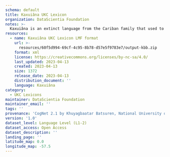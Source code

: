 ```yaml
---
schema: default
title: Kaxuiâna UKC Lexicon
organization: DataScientia Foundation
notes: >-
  Kaxuiâna is an extinct language from the Cariban family that used to be spoken in South America. The UKC Lexicon of Kaxuiâna is represented as a lexico-semantic network. It consists of words, word senses, synsets, as well as sense-level and synset-level relationships
resources:
  - name: Kaxuiâna UKC Lexicon LMF format
    url: >-
      resources/60f5d994-69cf-4c95-8b78-d57e5f9783e7/output-kbb.zip
    format: xml
    license: https://creativecommons.org/licenses/by-nc-sa/4.0/
    last_updated: 2023-04-13
    created: 2023-04-13
    size: 1372
    release_date: 2023-04-13
    distribution_document: ''
    language: Kaxuiâna
category:
  - UKC Lexicons
maintainer: DataScientia Foundation
maintainer_email: ''
tags: ''
provenance: 'CogNet 2.1 by Khuyagbaatar Batsuren, National University of Mongolia (http://cognet.ukc.disi.unitn.it); Native Languages of the Americas 2021.11. by Laura Redish and Orrin Lewis (http://www.native-languages.org); Princeton WordNet 2.1 by Princeton University (https://wordnet.princeton.edu)'
version: '1.0'
dataset_level: Language Level (L1-2)
dataset_access: Open Access
dataset_description: ''
landing_page: ''
latitude_map: 0.0
longitude_map: -57.5
---
```

